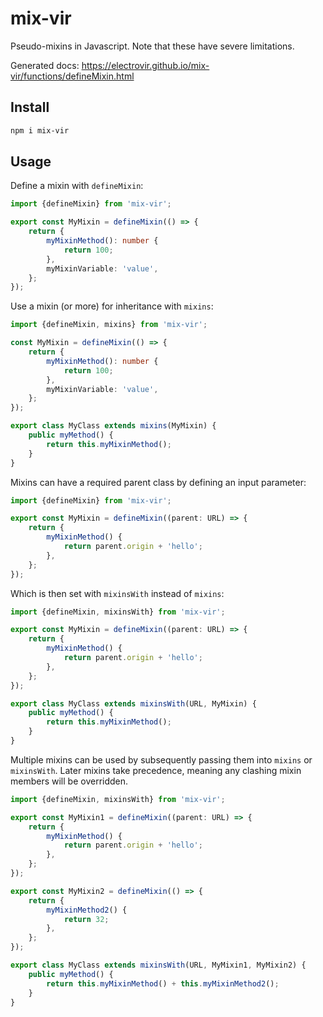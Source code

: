 # mix-vir

Pseudo-mixins in Javascript. Note that these have severe limitations.

Generated docs: https://electrovir.github.io/mix-vir/functions/defineMixin.html

## Install

```sh
npm i mix-vir
```

## Usage

Define a mixin with `defineMixin`:

<!-- example-link: src/readme-examples/no-parent-mixin.example.ts -->

```TypeScript
import {defineMixin} from 'mix-vir';

export const MyMixin = defineMixin(() => {
    return {
        myMixinMethod(): number {
            return 100;
        },
        myMixinVariable: 'value',
    };
});
```

Use a mixin (or more) for inheritance with `mixins`:

<!-- example-link: src/readme-examples/no-parent-mixins.example.ts -->

```TypeScript
import {defineMixin, mixins} from 'mix-vir';

const MyMixin = defineMixin(() => {
    return {
        myMixinMethod(): number {
            return 100;
        },
        myMixinVariable: 'value',
    };
});

export class MyClass extends mixins(MyMixin) {
    public myMethod() {
        return this.myMixinMethod();
    }
}
```

Mixins can have a required parent class by defining an input parameter:

<!-- example-link: src/readme-examples/parent-mixin.example.ts -->

```TypeScript
import {defineMixin} from 'mix-vir';

export const MyMixin = defineMixin((parent: URL) => {
    return {
        myMixinMethod() {
            return parent.origin + 'hello';
        },
    };
});
```

Which is then set with `mixinsWith` instead of `mixins`:

<!-- example-link: src/readme-examples/parent-mixins.example.ts -->

```TypeScript
import {defineMixin, mixinsWith} from 'mix-vir';

export const MyMixin = defineMixin((parent: URL) => {
    return {
        myMixinMethod() {
            return parent.origin + 'hello';
        },
    };
});

export class MyClass extends mixinsWith(URL, MyMixin) {
    public myMethod() {
        return this.myMixinMethod();
    }
}
```

Multiple mixins can be used by subsequently passing them into `mixins` or `mixinsWith`. Later mixins take precedence, meaning any clashing mixin members will be overridden.

<!-- example-link: src/readme-examples/multiple-mixins.example.ts -->

```TypeScript
import {defineMixin, mixinsWith} from 'mix-vir';

export const MyMixin1 = defineMixin((parent: URL) => {
    return {
        myMixinMethod() {
            return parent.origin + 'hello';
        },
    };
});

export const MyMixin2 = defineMixin(() => {
    return {
        myMixinMethod2() {
            return 32;
        },
    };
});

export class MyClass extends mixinsWith(URL, MyMixin1, MyMixin2) {
    public myMethod() {
        return this.myMixinMethod() + this.myMixinMethod2();
    }
}
```
